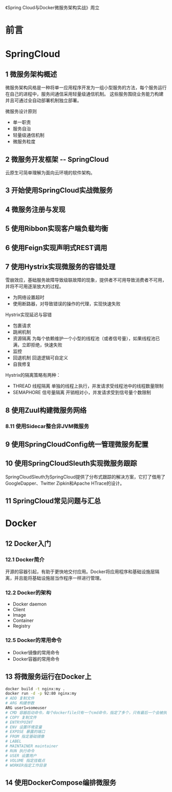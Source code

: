 《Spring Cloud与Docker微服务架构实战》周立

# 前言
# SpringCloud
## 1 微服务架构概述
微服务架构风格是一种将单一应用程序开发为一组小型服务的方法，每个服务运行在自己的进程中，服务间通信采用轻量级通信机制。
这些服务围绕业务能力构建并且可通过全自动部署机制独立部署。

微服务设计原则
- 单一职责
- 服务自治
- 轻量级通信机制
- 微服务粒度

## 2 微服务开发框架 -- SpringCloud
云原生可简单理解为面向云环境的软件架构。

## 3 开始使用SpringCloud实战微服务
## 4 微服务注册与发现
## 5 使用Ribbon实现客户端负载均衡
## 6 使用Feign实现声明式REST调用
## 7 使用Hystrix实现微服务的容错处理

雪崩效应，基础服务故障导致级联故障的现象，提供者不可用导致消费者不可用，并将不可用逐渐放大的过程。

- 为网络设置超时
- 使用断路器，对导致错误的操作的代理，实现快速失败

Hystrix实现延迟与容错
- 包裹请求
- 跳闸机制
- 资源隔离 为每个依赖维护一个小型的线程池（或者信号量），如果线程池已满，立即拒绝，快速失败
- 监控
- 回退机制 回退逻辑可自定义
- 自我修复

Hystrix的隔离策略有两种：
- THREAD 线程隔离 单独的线程上执行，并发请求受线程池中的线程数量限制
- SEMAPHORE 信号量隔离 开销相对小，并发请求受到信号量个数限制

## 8 使用Zuul构建微服务网络

### 8.11 使用Sidecar整合非JVM微服务

## 9 使用SpringCloudConfig统一管理微服务配置

## 10 使用SpringCloudSleuth实现微服务跟踪
SpringCloudSleuth为SpringCloud提供了分布式跟踪的解决方案，它打了借用了GoogleDapper、Twitter Zipkin和Apache HTrace的设计。
## 11 SpringCloud常见问题与汇总

# Docker
## 12 Docker入门
### 12.1 Docker简介
开源的容器引起，有助于更快地交付应用。Docker将应用程序和基础设施层隔离，并且能将基础设施层当作程序一样进行管理。
### 12.2 Docker的架构
- Docker daemon
- Client
- Image
- Container
- Registry

### 12.5 Docker的常用命令
- Docker镜像的常用命令
- Docker容器的常用命令


## 13 将微服务运行在Docker上

```sh
docker build -t nginx:my .
docker run -d -p 92:80 nginx:my
# ADD 复制文件
# ARG 构建参数
ARG user1=someuser
# CMD 容器启动命令，每个dockerfile只有一个cmd命令，指定了多个，只有最后一个会被执行
# COPY 复制文件
# ENTRYPOINT
# ENV 设置环境变量
# EXPOSE 暴露的端口
# FROM 指定基础镜像
# LABEL
# MAINTAINER maintainer
# RUN 执行命令
# USER 设置用户
# VOLUME 指定挂载点
# WORKER指定工作目录
```

## 14 使用DockerCompose编排微服务